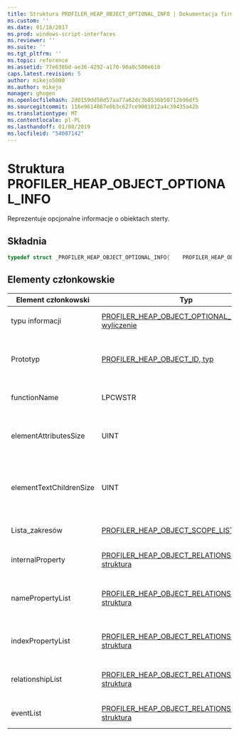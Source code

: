 ```yaml
---
title: Struktura PROFILER_HEAP_OBJECT_OPTIONAL_INFO | Dokumentacja firmy Microsoft
ms.custom: ''
ms.date: 01/18/2017
ms.prod: windows-script-interfaces
ms.reviewer: ''
ms.suite: ''
ms.tgt_pltfrm: ''
ms.topic: reference
ms.assetid: 77e638bd-ae36-4292-a170-90a0c500e610
caps.latest.revision: 5
author: mikejo5000
ms.author: mikejo
manager: ghogen
ms.openlocfilehash: 2d0159dd50d57aa77a62dc3b8536b50712b96df5
ms.sourcegitcommit: 116e9614867e0b3c627ce9001012a4c39435a42b
ms.translationtype: MT
ms.contentlocale: pl-PL
ms.lasthandoff: 01/08/2019
ms.locfileid: "54087142"
---
```

# <a name="profilerheapobjectoptionalinfo-structure"></a>Struktura PROFILER_HEAP_OBJECT_OPTIONAL_INFO
Reprezentuje opcjonalne informacje o obiektach sterty.  
  
## <a name="syntax"></a>Składnia  
  
```cpp
typedef struct _PROFILER_HEAP_OBJECT_OPTIONAL_INFO{    PROFILER_HEAP_OBJECT_OPTIONAL_INFO_TYPE infoType;    [switch_type(PROFILER_HEAP_OBJECT_OPTIONAL_INFO_TYPE), switch_is(infoType)] union    {        [case(PROFILER_HEAP_OBJECT_OPTIONAL_INFO_PROTOTYPE)] PROFILER_HEAP_OBJECT_ID prototype;        [case(PROFILER_HEAP_OBJECT_OPTIONAL_INFO_FUNCTION_NAME)] LPCWSTR functionName;        [case(PROFILER_HEAP_OBJECT_OPTIONAL_INFO_ELEMENT_ATTRIBUTES_SIZE)] UINT elementAttributesSize;        [case(PROFILER_HEAP_OBJECT_OPTIONAL_INFO_ELEMENT_TEXT_CHILDREN_SIZE)] UINT elementTextChildrenSize;        [case(PROFILER_HEAP_OBJECT_OPTIONAL_INFO_SCOPE_LIST)] PROFILER_HEAP_OBJECT_SCOPE_LIST* scopeList;        [case(PROFILER_HEAP_OBJECT_OPTIONAL_INFO_INTERNAL_PROPERTY)] PROFILER_HEAP_OBJECT_RELATIONSHIP* internalProperty;        [case(PROFILER_HEAP_OBJECT_OPTIONAL_INFO_NAME_PROPERTIES)] PROFILER_HEAP_OBJECT_RELATIONSHIP_LIST* namePropertyList;        [case(PROFILER_HEAP_OBJECT_OPTIONAL_INFO_INDEX_PROPERTIES)] PROFILER_HEAP_OBJECT_RELATIONSHIP_LIST* indexPropertyList;        [case(PROFILER_HEAP_OBJECT_OPTIONAL_INFO_RELATIONSHIPS)] PROFILER_HEAP_OBJECT_RELATIONSHIP_LIST* relationshipList;        [case(PROFILER_HEAP_OBJECT_OPTIONAL_INFO_WINRTEVENTS)] PROFILER_HEAP_OBJECT_RELATIONSHIP_LIST* eventList;    };} PROFILER_HEAP_OBJECT_OPTIONAL_INFO;  
```  
  
## <a name="members"></a>Elementy członkowskie  
  
|Element członkowski|Typ|Opis|  
|------------|----------|-----------------|  
|typu informacji|[PROFILER_HEAP_OBJECT_OPTIONAL_INFO_TYPE, wyliczenie](../../winscript/reference/profiler-heap-object-optional-info-type-enumeration.md)|Typ informacje opcjonalne.|  
|Prototyp|[PROFILER_HEAP_OBJECT_ID, typ](../../winscript/reference/profiler-heap-object-id-type.md)|Identyfikator obiektu sterty prototypu obiektu.|  
|functionName|LPCWSTR|Nazwa funkcji obiekt sterty.|  
|elementAttributesSize|UINT|Rozmiar obiektu sterty atrybutów elementów.|  
|elementTextChildrenSize|UINT|Rozmiar obiektów podrzędnych tekstu obiektu sterty.|  
|Lista_zakresów|[PROFILER_HEAP_OBJECT_SCOPE_LIST, struktura](../../winscript/reference/profiler-heap-object-scope-list-structure.md)|Lista zakresów obiekt sterty.|  
|internalProperty|[PROFILER_HEAP_OBJECT_RELATIONSHIP, struktura](../../winscript/reference/profiler-heap-object-relationship-structure.md)|Właściwość wewnętrzna obiekt sterty.|  
|namePropertyList|[PROFILER_HEAP_OBJECT_RELATIONSHIP_LIST, struktura](../../winscript/reference/profiler-heap-object-relationship-list-structure.md)|Lista właściwości name obiektu sterty.|  
|indexPropertyList|[PROFILER_HEAP_OBJECT_RELATIONSHIP_LIST, struktura](../../winscript/reference/profiler-heap-object-relationship-list-structure.md)|Lista właściwości indeksu obiekt sterty.|  
|relationshipList|[PROFILER_HEAP_OBJECT_RELATIONSHIP_LIST, struktura](../../winscript/reference/profiler-heap-object-relationship-list-structure.md)|Lista relacje między obiektami sterty.|  
|eventList|[PROFILER_HEAP_OBJECT_RELATIONSHIP_LIST, struktura](../../winscript/reference/profiler-heap-object-relationship-list-structure.md)|Lista zdarzeń obiekt sterty.|